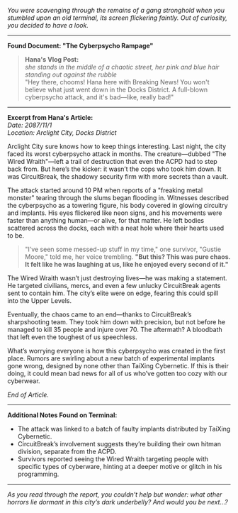 *You were scavenging through the remains of a gang stronghold when you stumbled upon an old terminal, its screen flickering faintly. Out of curiosity, you decided to have a look.*

---

**Found Document: "The Cyberpsycho Rampage"**

> **Hana's Vlog Post:**  
> *she stands in the middle of a chaotic street, her pink and blue hair standing out against the rubble*  
> "Hey there, chooms! Hana here with Breaking News! You won't believe what just went down in the Docks District. A full-blown cyberpsycho attack, and it's bad—like, really bad!"  

---

**Excerpt from Hana's Article:**  
*Date: 2087/11/1*  
*Location: Arclight City, Docks District*  

Arclight City sure knows how to keep things interesting. Last night, the city faced its worst cyberpsycho attack in months. The creature—dubbed "The Wired Wraith"—left a trail of destruction that even the ACPD had to step back from. But here’s the kicker: it wasn’t the cops who took him down. It was CircuitBreak, the shadowy security firm with more secrets than a vault.  

The attack started around 10 PM when reports of a "freaking metal monster" tearing through the slums began flooding in. Witnesses described the cyberpsycho as a towering figure, his body covered in glowing circuitry and implants. His eyes flickered like neon signs, and his movements were faster than anything human—or alive, for that matter. He left bodies scattered across the docks, each with a neat hole where their hearts used to be.  

>"I’ve seen some messed-up stuff in my time," one survivor, "Gustie Moore," told me, her voice trembling. **"But this? This was pure chaos. It felt like he was laughing at us, like he enjoyed every second of it."**  

The Wired Wraith wasn’t just destroying lives—he was making a statement. He targeted civilians, mercs, and even a few unlucky CircuitBreak agents sent to contain him. The city’s elite were on edge, fearing this could spill into the Upper Levels.  

Eventually, the chaos came to an end—thanks to CircuitBreak’s sharpshooting team. They took him down with precision, but not before he managed to kill 35 people and injure over 70. The aftermath? A bloodbath that left even the toughest of us speechless.  

What’s worrying everyone is how this cyberpsycho was created in the first place. Rumors are swirling about a new batch of experimental implants gone wrong, designed by none other than TaiXing Cybernetic. If this is their doing, it could mean bad news for all of us who’ve gotten too cozy with our cyberwear.  

*End of Article.*  

---

**Additional Notes Found on Terminal:**  
- The attack was linked to a batch of faulty implants distributed by TaiXing Cybernetic.  
- CircuitBreak’s involvement suggests they’re building their own hitman division, separate from the ACPD.  
- Survivors reported seeing the Wired Wraith targeting people with specific types of cyberware, hinting at a deeper motive or glitch in his programming.  

---

*As you read through the report, you couldn’t help but wonder: what other horrors lie dormant in this city’s dark underbelly? And would you be next…?*